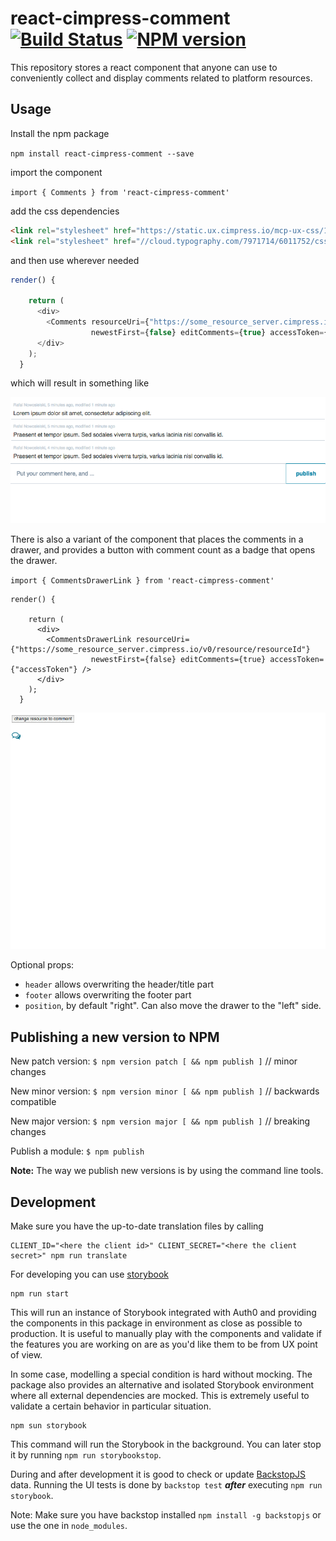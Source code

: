 # react-cimpress-comment [![Build Status](https://travis-ci.org/Cimpress/react-cimpress-comment.svg?branch=master)](https://travis-ci.org/Cimpress/react-cimpress-comment) [![NPM version](https://img.shields.io/npm/v/react-cimpress-comment.svg)](https://www.npmjs.com/package/react-cimpress-comment)

This repository stores a react component that anyone can use to conveniently collect and display comments related to platform resources.

## Usage

Install the npm package

`npm install react-cimpress-comment --save`

import the component

`import { Comments } from 'react-cimpress-comment'`

add the css dependencies

```html
<link rel="stylesheet" href="https://static.ux.cimpress.io/mcp-ux-css/1.1/release/css/mcp-ux-css.min.css"/>
<link rel="stylesheet" href="//cloud.typography.com/7971714/6011752/css/fonts.css"/>
```

and then use wherever needed

```javascript
render() {

    return (
      <div>
        <Comments resourceUri={"https://some_resource_server.cimpress.io/v0/resource/resourceId"}
                  newestFirst={false} editComments={true} accessToken={"accessToken"}/>
      </div>
    );
  }
```

which will result in something like

![Demo](./demo.gif)

There is also a variant of the component that places the comments in a drawer, and provides a button with comment count as a badge that opens the drawer.

`import { CommentsDrawerLink } from 'react-cimpress-comment'`

    render() {

        return (
          <div>
            <CommentsDrawerLink resourceUri={"https://some_resource_server.cimpress.io/v0/resource/resourceId"}
                      newestFirst={false} editComments={true} accessToken={"accessToken"} />
          </div>
        );
      }

![Demo](./demo-drawer.gif)

Optional props:
- `header` allows overwriting the header/title part
- `footer` allows overwriting the footer part
- `position`, by default "right". Can also move the drawer to the "left" side.

## Publishing a new version to NPM

New patch version: `$ npm version patch [ && npm publish ]` // minor changes

New minor version: `$ npm version minor [ && npm publish ]` // backwards compatible

New major version: `$ npm version major [ && npm publish ]` // breaking changes

Publish a module: `$ npm publish`

**Note:** The way we publish new versions is by using the command line tools.

## Development

Make sure you have the up-to-date translation files by calling

    CLIENT_ID="<here the client id>" CLIENT_SECRET="<here the client secret>" npm run translate

For developing you can use [storybook](https://github.com/storybooks/storybook)

    npm run start

This will run an instance of Storybook integrated with Auth0 and providing the components in this package in environment
as close as possible to production. It is useful to manually play with the components and validate if the features you
are working on are as you'd like them to be from UX point of view.

In some case, modelling a special condition is hard without mocking. The package also provides an alternative and isolated
Storybook environment where all external dependencies are mocked. This is extremely useful to validate a certain behavior
in particular situation.
    
    npm sun storybook
    
This command will run the Storybook in the background. You can later stop it by running `npm run storybookstop`.

During and after development it is good to check or update [BackstopJS](https://github.com/garris/BackstopJS) data. 
Running the UI tests is done by `backstop test` ***after*** executing `npm run storybook`.

Note: Make sure you have backstop installed `npm install -g backstopjs` or use the one in `node_modules`.
